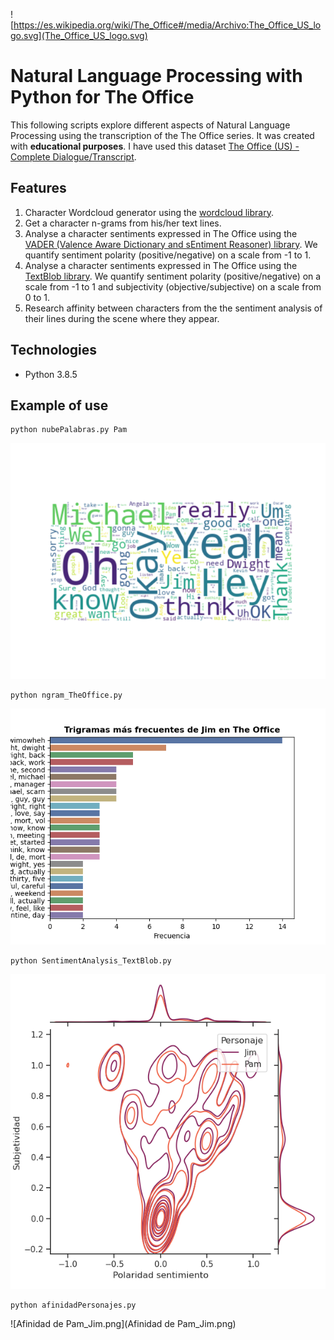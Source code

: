 ![https://es.wikipedia.org/wiki/The_Office#/media/Archivo:The_Office_US_logo.svg](The_Office_US_logo.svg)
# Natural Language Processing with Python for The Office
This following scripts explore different aspects of Natural Language Processing using the transcription of the The Office series. It was created with **educational purposes**. I have used this dataset [The Office (US) - Complete Dialogue/Transcript](https://www.kaggle.com/nasirkhalid24/the-office-us-complete-dialoguetranscript/).

## Features
1. Character Wordcloud generator using the [wordcloud library](https://pypi.org/project/wordcloud/).
2. Get a character n-grams from his/her text lines. 
3. Analyse a character sentiments expressed in The Office using the [VADER (Valence Aware Dictionary and sEntiment Reasoner) library](https://github.com/cjhutto/vaderSentiment). We quantify sentiment polarity (positive/negative) on a scale from -1 to 1. 
4.  Analyse a character sentiments expressed in The Office using the [TextBlob library](https://github.com/sloria/TextBlob). We quantify sentiment polarity (positive/negative) on a scale from -1 to 1 and subjectivity (objective/subjective) on a scale from 0 to 1.
5. Research affinity between characters from the the sentiment analysis of their lines during the scene where they appear. 
 
## Technologies
- Python 3.8.5

## Example of use

```
python nubePalabras.py Pam 
```
![Pam_nube.png](Pam_nube.png)

```
python ngram_TheOffice.py
```
![Jim_n-gramas.png](Jim_n-gramas.png)

```
python SentimentAnalysis_TextBlob.py 
```
![TextBlob_AnalisisSentimientos.png](TextBlob_AnalisisSentimientos.png)

```
python afinidadPersonajes.py
```

![Afinidad de Pam_Jim.png](Afinidad de Pam_Jim.png)








